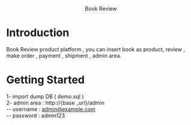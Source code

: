<p  align="center">Book Review</p>

# Introduction
Book Review product platform , you can insert book as product,
review , make order , payment , shipment , admin area.

 
# Getting Started


  
1- import dump DB ( demo.sql ) <br>
2- admin area : http://{base _url}/admin <br>
-- username :  admin@example.com <br>
-- password : admin123
  


  


  

